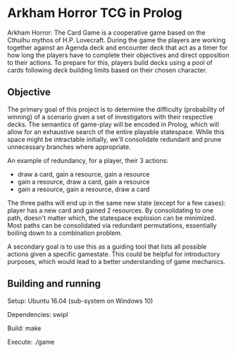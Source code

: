# Arkham Horror TCG in Prolog

Arkham Horror: The Card Game is a cooperative game based on the Cthulhu mythos of H.P. Lovecraft.  During the game the players are working together against an Agenda deck and encounter deck that act as a timer for how long the players have to complete their objectives and direct opposition to their actions.  To prepare for this, players build decks using a pool of cards following deck building limits based on their chosen character.

## Objective

The primary goal of this project is to determine the difficulty (probability of winning) of a scenario given a set of investigators with their respective decks.  The semantics of game-play will be encoded in Prolog, which will allow for an exhaustive search of the entire playable statespace.  While this space might be intractable initially, we'll consolidate redundant and prune unnecessary branches where appropriate.  

An example of redundancy, for a player, their 3 actions:

- draw a card, gain a resource, gain a resource
- gain a resource, draw a card, gain a resource
- gain a resource, gain a resource, draw a card

The three paths will end up in the same new state (except for a few cases): player has a new card and gained 2 resources.  By consolidating to one path, doesn't matter which, the statespace explosion can be minimized.  Most paths can be consolidated via redundant permutations, essentially boiling down to a combination problem.

A secondary goal is to use this as a guiding tool that lists all possible actions given a specific gamestate.  This could be helpful for introductory purposes, which would lead to a better understanding of game mechanics.

## Building and running

Setup: Ubuntu 16.04 (sub-system on Windows 10)

Dependencies: swipl

Build: make

Execute: ./game
   